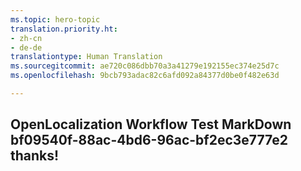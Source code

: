 ```yaml
---
ms.topic: hero-topic
translation.priority.ht:
- zh-cn
- de-de
translationtype: Human Translation
ms.sourcegitcommit: ae720c086dbb70a3a41279e192155ec374e25d7c
ms.openlocfilehash: 9bcb793adac82c6afd092a84377d0be0f482e63d

---
```

## OpenLocalization Workflow Test MarkDown bf09540f-88ac-4bd6-96ac-bf2ec3e777e2 thanks!



<!--HONumber=Jul16_HO3-->


